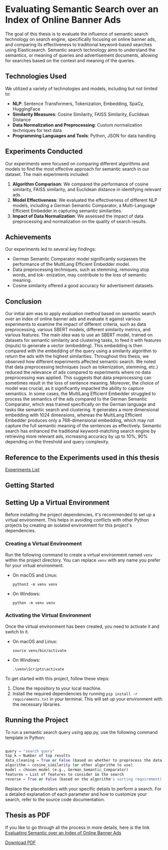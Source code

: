 # Evaluating Semantic Search over an Index of Online Banner Ads

The goal of this thesis is to evaluate the influence of semantic search technology on search engine, specifically focusing on online banner ads, and comparing its effectiveness to traditional keyword-based searches using Elasticsearch. Semantic search technology aims to understand the semantics, or meaning of queries and advertisement documents, allowing for searches based on the context and meaning of the queries.

## Technologies Used

We utilized a variety of technologies and models, including but not limited to:

- **NLP**: Sentence Transformers, Tokenization, Embedding, SpaCy, HuggingFace
- **Similarity Measures**: Cosine Similarity, FAISS Similarity, Euclidean Distance
- **Data Normalization and Preprocessing**: Custom normalization techniques for text data
- **Programming Languages and Tools**: Python, JSON for data handling

## Experiments Conducted

Our experiments were focused on comparing different algorithms and models to find the most effective approach for semantic search in our dataset. The main experiments included:

1. **Algorithm Comparison**: We compared the performance of cosine similarity, FAISS similarity, and Euclidean distance in identifying relevant ads.
2. **Model Effectiveness**: We evaluated the effectiveness of different NLP models, including a German Semantic Comparator, a Multi-Language Efficient Embedder in capturing semantic similarities.
3. **Impact of Data Normalization**: We assessed the impact of data preprocessing and normalization on the quality of search results.

## Achievements

Our experiments led to several key findings:

- German Semantic Comparator model significantly surpasses the performance of the MultiLang Efficient Embedder model.
- Data preprocessing techniques, such as stemming, removing stop words, and tok- enization, may contribute to the loss of semantic meaning.
- Cosine similarity offered a good accuracy for advertisment datasets.

## Conclusion

Our initial aim was to apply evaluation method based on semantic search over an index of online banner ads and evaluate it against various experiments to examine the impact of different criteria, such as data preprocessing, various SBERT models, different similarity metrics, and various features. The main idea was to use an SBERT model, trained on datasets for semantic similarity and clustering tasks, to feed it with features (inputs) to generate a vector (embedding). This embedding is then compared with the embedding of the query using a similarity algorithm to return the ads with the highest similarities.
Throughout this thesis, we observed how different experiments affected semantic search. We noted that data preprocessing techniques (such as tokenization, stemming, etc.) reduced the relevance of ads compared to experiments where no data preprocessing was applied. This suggests that data preprocessing can sometimes result in the loss of sentence meaning. Moreover, the choice of model was crucial, as it significantly impacted the ability to capture semantics. In some cases, the MultiLang Efficient Embedder struggled to process the semantics of the ads compared to the German Semantic Comparator, which was trained specifically on the German language and tasks like semantic search and clustering. It generates a more dimensional embedding with 1024 dimensions, whereas the MultiLang Efficient Embedder produces only a 768-dimensional embedding, which may not capture the full semantic meaning of the sentences as effectively.
Semantic search has enhanced the traditional keyword-matching search engine by retrieving more relevant ads, increasing accuracy by up to 10%, 90% depending on the threshold and query complexity.

## Reference to the Experiments used in this thesis

[Experiments List](./experiments/README.md)

## Getting Started

## Setting Up a Virtual Environment

Before installing the project dependencies, it's recommended to set up a virtual environment. This helps in avoiding conflicts with other Python projects by creating an isolated environment for this project's dependencies.

### Creating a Virtual Environment

Run the following command to create a virtual environment named `venv` within the project directory. You can replace `venv` with any name you prefer for your virtual environment.

- On macOS and Linux:

  ```
  python3 -m venv venv
  ```

- On Windows:

  ```
  python -m venv venv
  ```

### Activating the Virtual Environment

Once the virtual environment has been created, you need to activate it and switch to it.

- On macOS and Linux:

  ```
  source venv/bin/activate
  ```

- On Windows:

  ```
  .\venv\Scripts\activate
  ```

To get started with this project, follow these steps:

1. Clone the repository to your local machine.
2. Install the required dependencies by running `pip install -r requirements.txt` in your terminal. This will set up your environment with the necessary libraries.

## Running the Project

To run a semantic search query using app.py, use the following command template in Python:

```python

query = "search query"
top_k = Number of top results
data_cleaning = True or False (based on whether to preprocess the data)
algorithm = cosine_similarity (or other algorithm to use)
model = chosen model (e.g., German_Semantic_Comparator)
features = List of features to consider in the search
reverse = True or False (based on the algorithm's sorting requirement)

```

Replace the placeholders with your specific details to perform a search. For a detailed explanation of each parameter and how to customize your search, refer to the source code documentation.

## Thesis as PDF
If you like to go through all the process in more details, here is the link [Evaluating Semantic over an Index of Online Banner Ads](https://github.com/rihabalyasiri/semantic_search_on_search_engine/blob/main/ba.pdf)

<a href="https://github.com/rihabalyasiri/semantic_search_on_search_engine/blob/main/ba.pdf" download="thesis.pdf">Download PDF</a>

